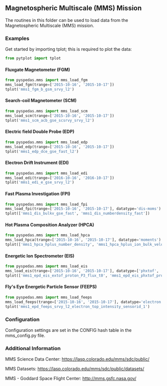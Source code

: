 
## Magnetospheric Multiscale (MMS) Mission
The routines in this folder can be used to load data from the Magnetospheric Multiscale (MMS) mission. 


### Examples
Get started by importing tplot; this is required to plot the data:

```python
from pytplot import tplot
```

#### Fluxgate Magnetometer (FGM)

```python
from pyspedas.mms import mms_load_fgm
mms_load_fgm(trange=['2015-10-16', '2015-10-17'])
tplot('mms1_fgm_b_gsm_srvy_l2')
```

#### Search-coil Magnetometer (SCM)

```python
from pyspedas.mms import mms_load_scm
mms_load_scm(trange=['2015-10-16', '2015-10-17'])
tplot('mms1_scm_acb_gse_scsrvy_srvy_l2')
```

#### Electric field Double Probe (EDP)

```python
from pyspedas.mms import mms_load_edp
mms_load_edp(trange=['2015-10-16', '2015-10-17'])
tplot('mms1_edp_dce_gse_fast_l2')
```

#### Electron Drift Instrument (EDI)

```python
from pyspedas.mms import mms_load_edi
mms_load_edi(trange=['2016-10-16', '2016-10-17'])
tplot('mms1_edi_e_gse_srvy_l2')
```

#### Fast Plasma Investigation (FPI)

```python
from pyspedas.mms import mms_load_fpi
mms_load_fpi(trange=['2015-10-16', '2015-10-17'], datatype='dis-moms')
tplot(['mms1_dis_bulkv_gse_fast', 'mms1_dis_numberdensity_fast'])
```

#### Hot Plasma Composition Analyzer (HPCA)

```python
from pyspedas.mms import mms_load_hpca
mms_load_hpca(trange=['2015-10-16', '2015-10-17'], datatype='moments')
tplot(['mms1_hpca_hplus_number_density', 'mms1_hpca_hplus_ion_bulk_velocity'])
```

#### Energetic Ion Spectrometer (EIS)

```python
from pyspedas.mms import mms_load_eis
mms_load_eis(trange=['2015-10-16', '2015-10-17'], datatype=['phxtof', 'extof'])
tplot(['mms1_epd_eis_extof_proton_P3_flux_t0', 'mms1_epd_eis_phxtof_proton_P3_flux_t0'])
```

#### Fly's Eye Energetic Particle Sensor (FEEPS)

```python
from pyspedas.mms import mms_load_feeps
mms_load_feeps(trange=['2015-10-16', '2015-10-17'], datatype='electron')
tplot('mms1_epd_feeps_srvy_l2_electron_top_intensity_sensorid_1')
```


### Configuration
Configuration settings are set in the CONFIG hash table in the mms_config.py file. 


### Additional Information

MMS Science Data Center: https://lasp.colorado.edu/mms/sdc/public/

MMS Datasets: https://lasp.colorado.edu/mms/sdc/public/datasets/

MMS - Goddard Space Flight Center: http://mms.gsfc.nasa.gov/

